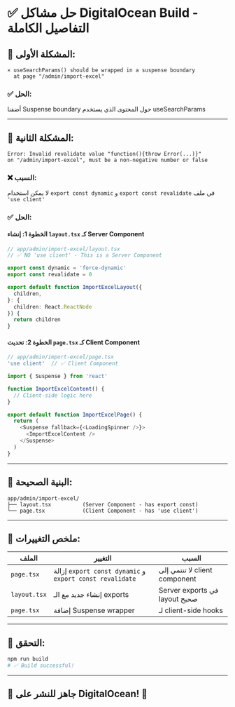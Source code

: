 # ✅ حل مشاكل DigitalOcean Build - التفاصيل الكاملة

## 🔴 المشكلة الأولى:
```
⨯ useSearchParams() should be wrapped in a suspense boundary 
  at page "/admin/import-excel"
```

### ✅ الحل:
أضفنا Suspense boundary حول المحتوى الذي يستخدم useSearchParams

---

## 🔴 المشكلة الثانية:
```
Error: Invalid revalidate value "function(){throw Error(...)}" 
on "/admin/import-excel", must be a non-negative number or false
```

### ❌ السبب:
لا يمكن استخدام `export const dynamic` و `export const revalidate` في ملف `'use client'`

### ✅ الحل:

#### الخطوة 1: إنشاء `layout.tsx` كـ Server Component

```typescript
// app/admin/import-excel/layout.tsx
// ✅ NO 'use client' - This is a Server Component

export const dynamic = 'force-dynamic'
export const revalidate = 0

export default function ImportExcelLayout({
  children,
}: {
  children: React.ReactNode
}) {
  return children
}
```

#### الخطوة 2: تحديث `page.tsx` كـ Client Component

```typescript
// app/admin/import-excel/page.tsx
'use client'  // ✅ Client Component

import { Suspense } from 'react'

function ImportExcelContent() {
  // Client-side logic here
}

export default function ImportExcelPage() {
  return (
    <Suspense fallback={<LoadingSpinner />}>
      <ImportExcelContent />
    </Suspense>
  )
}
```

---

## 📁 البنية الصحيحة:

```
app/admin/import-excel/
├── layout.tsx          (Server Component - has export const)
└── page.tsx            (Client Component - has 'use client')
```

---

## 📝 ملخص التغييرات:

| الملف | التغيير | السبب |
|------|---------|------|
| `page.tsx` | إزالة `export const dynamic` و `export const revalidate` | لا تنتمي إلى client component |
| `layout.tsx` | إنشاء جديد مع الـ exports | Server exports في layout صحيح |
| `page.tsx` | إضافة Suspense wrapper | لـ client-side hooks |

---

## 🧪 التحقق:

```bash
npm run build
# ✅ Build successful!
```

---

## 🚀 جاهز للنشر على DigitalOcean! 🎉
